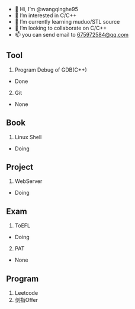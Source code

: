 - 👋 Hi, I’m @wangqinghe95
- 👀 I’m interested in C/C++
- 🌱 I’m currently learning muduo/STL source
- 💞️ I’m looking to collaborate on C/C++ 
- 📫 you can send email to 675972584@qq.com

<!---
wangqinghe95/wangqinghe95 is a ✨ special ✨ repository because its `README.md` (this file) appears on your GitHub profile.
You can click the Preview link to take a look at your changes.
--->

## Tool
1. Program Debug of GDB(C++)
  + Done
2. Git
  + None
## Book
1. Linux Shell
  + Doing
## Project
1. WebServer
  + Doing

## Exam
1. ToEFL
  + Doing
2. PAT
  + None

## Program
1. Leetcode
2. 剑指Offer
